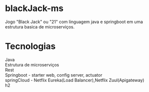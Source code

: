 # blackJack-ms
Jogo "Black Jack" ou "21" com linguagem java e springboot em uma estrutura basica de microserviços.<br />

# Tecnologias
Java<br />
Estrutura de microserviços<br />
Rest<br />
Springboot - starter web, config server, actuator<br />
springCloud - Netflix Eureka(Load Balancer),Netflix Zuul(Apigateway)<br />
h2<br />


